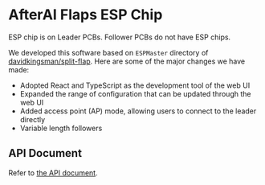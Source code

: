 # AfterAI Flaps ESP Chip

ESP chip is on Leader PCBs. Follower PCBs do not have ESP chips.

We developed this software based on `ESPMaster` directory of [davidkingsman/split-flap](https://github.com/davidkingsman/split-flap). Here are some of the major changes we have made:

- Adopted React and TypeScript as the development tool of the web UI
- Expanded the range of configuration that can be updated through the web UI
- Added access point (AP) mode, allowing users to connect to the leader directly
- Variable length followers

## API Document

Refer to [the API document](./document/api.md).
